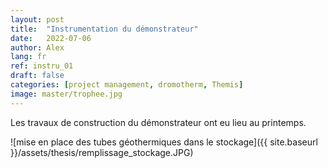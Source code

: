 ```yaml
---
layout: post
title:  "Instrumentation du démonstrateur"
date:   2022-07-06
author: Alex
lang: fr
ref: instru_01
draft: false
categories: [project management, dromotherm, Themis]
image: master/trophee.jpg
---
```


Les travaux de construction du démonstrateur ont eu lieu au printemps.

![mise en place des tubes géothermiques dans le stockage]({{ site.baseurl }}/assets/thesis/remplissage_stockage.JPG)
